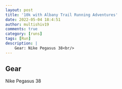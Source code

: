 ```yaml
---
layout: post
title: '10k with Albany Trail Running Adventures'
date: 2022-05-04 18:4:51
author: multishiv19
comments: true
category: [runs]
tags: [Run]
description: |
    Gear: Nike Pegasus 38<br/>
---
```


## Gear
Nike Pegasus 38



<div width='100%' class='strava-embed-placeholder' data-embed-type='activity' data-embed-id='7085311713'></div>
<script src='https://strava-embeds.com/embed.js'></script>
